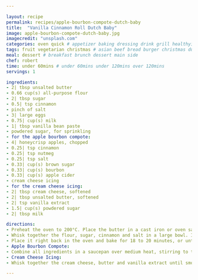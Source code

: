 ```yaml
---

layout: recipe
permalink: recipes/apple-bourbon-compote-dutch-baby 
title:  "Vanilla Cinnamon Roll Dutch Baby"
image: apple-bourbon-compote-dutch-baby.jpg 
imagecredit: "unsplash.com" 
categories: oven quick # appetizer baking dressing drink grill healthyish marinade oven pickling quick raw salad sandwich sauce snack soup
tags: fruit vegetarian christmas # asian beef bread burger christmas duck french fruit indian italian mexican nuts pasta pork poultry rice seafood thanksgiving vegetarian
meal: dessert # breakfast brunch dessert main side
chef: robert 
time: under 60mins # under 60mins under 120mins over 120mins
servings: 1 

ingredients:
- 2| tbsp unsalted butter
- 0.66 cup(s) all-purpose flour
- 2| tbsp sugar
- 0.5| tsp cinnamon
- pinch of salt
- 3| large eggs
- 0.75| cup(s) milk
- 1| tbsp vanilla bean paste
- powdered sugar, for sprinkling
- for the apple bourbon compote:
- 4| honeycrisp apples, chopped
- 0.25| tsp cinnamon
- 0.25| tsp nutmeg
- 0.25| tsp salt
- 0.33| cup(s) brown sugar
- 0.33| cup(s) bourbon
- 0.33| cup(s) apple cider
- cream cheese icing
- for the cream cheese icing:
- 2| tbsp cream cheese, softened
- 2| tbsp unsalted butter, softened
- 2| tsp vanilla extract
- 1.5| cup(s) powdered sugar
- 2| tbsp milk

directions:
- Preheat the oven to 200°C. Place the butter in a cast iron or oven safe skillet/baking dish. Place it in the oven just until it melts.
- Whisk together the flour, sugar, cinnamon and salt in a large bowl. In a smaller bowl, whisk together the eggs, milk and vanilla paste. Stir the wet ingredients into the dry, whisk until no lumps remain. Take the skillet out of the oven and pout the batter in. 
- Place it right back in the oven and bake for 18 to 20 minutes, or until puffed and golden. When finished, sprinkle with powdered sugar and cover with cream cheese glaze. Served immediately with the apple compote.
- Apple Bourbon Compote:
- Combine all ingredients in a saucepan over medium heat, stirring to toss. Cook on medium-low, stirring occasionally, until the sugar has dissolved, the liquid is bubbly and the apples are softening, about 15 to 20 minutes. The mixture should be golden in color. Remove and let it cool – it will thicken as it does.
- Cream Cheese Icing:
- Whisk together the cream cheese, butter and vanilla extract until smooth. Add in the powdered sugar and 1 tablespoon of milk, whisking until a smooth glaze forms and no lumps remain. You want the glaze pourable or drizzle-able, so if it’s too thick, add in more milk 1 to 2 teaspoons at a time. If it gets to runny, add in more powdered sugar 1/3 cup(s) at a time. Pour over warm dutch baby.

--- 
```


